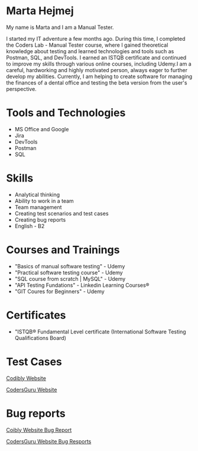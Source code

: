 # Marta Hejmej #

My name is Marta and I am a  Manual Tester. 

I started my IT adventure a few months ago. During this time, I completed the
Coders Lab - Manual Tester course, where I gained theoretical knowledge about
testing and learned technologies and tools such as Postman, SQL, and DevTools. 
I earned an ISTQB certificate and continued to improve my skills through various
online courses, including Udemy.I am a careful, hardworking and highly motivated
person, always eager to further develop my abilities. Currently, I am helping to
create software for managing the finances of a dental office and testing the beta
version from the user's perspective.

# Tools and Technologies #

* MS Office and Google 
* Jira
* DevTools
* Postman
* SQL

# Skills #
* Analytical thinking
* Ability to work in a team
* Team management
* Creating test scenarios and test cases
* Creating bug reports
* English - B2

# Courses and Trainings #

* "Basics of manual software testing"  - Udemy
* "Practical software testing course" - Udemy 
* "SQL course from scratch | MySQL" - Udemy
* "API Testing Fundations" - Linkedin Learning Courses®
* "GIT Coures for Beginners" - Udemy

# Certificates #

* "ISTQB® Fundamental Level certificate (International Software Testing Qualifications Board)

# Test Cases #

[Codibly Website](https://drive.google.com/file/d/1cep-yC145-oVg88FmIMQo0ZQ1CpRTr4W/view?usp=share_link)

[CodersGuru Website](https://drive.google.com/file/d/1Arj62HBPMA0BEY4r9lMNBj2mwwTQSQ3R/view?usp=share_link)

# Bug reports #

[Coibly Website Bug Report](https://drive.google.com/file/d/1f-SX1P9CxJIDJLmfJ-crcTRFdU47JHid/view?usp=share_link)

[CodersGuru Website Bug Resports](https://drive.google.com/file/d/10e2JYQWk2qzRJf6sv8j6HU6Xp36vpfdP/view?usp=share_link)






